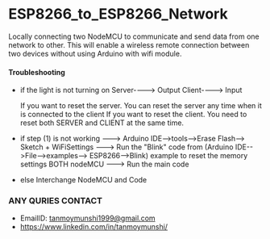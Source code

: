 # ESP8266_to_ESP8266_Network
Locally connecting two NodeMCU to communicate and send data from one network to other. This will enable a wireless remote connection between two devices without using Arduino with wifi module. 



#### Troubleshooting

* if the light is not turning on 
   Server----> Output
   Client----> Input

    If you want to reset the server. You can reset the server any time when it is connected to the client
    If you want to reset the client. You need to reset both SERVER and CLIENT at the same time. 

* if step (1) is not working
    ---> Arduino IDE-->tools-->Erase Flash--> Sketch + WiFiSettings
    ---> Run the "Blink" code from (Arduino IDE-->File-->examples--> ESP8266-->Blink) example to reset the memory settings BOTH nodeMCU
    ---> Run the main code

* else Interchange NodeMCU and Code

### ANY QURIES CONTACT

* EmailID: tanmoymunshi1999@gmail.com
* https://www.linkedin.com/in/tanmoymunshi/

